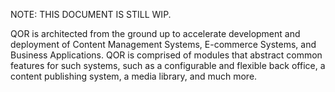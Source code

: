 NOTE: THIS DOCUMENT IS STILL WIP.

QOR is architected from the ground up to accelerate development and deployment of Content Management Systems, E-commerce Systems, and Business Applications. QOR is comprised of modules that abstract common features for such systems, such as a configurable and flexible back office, a content publishing system, a media library, and much more.
